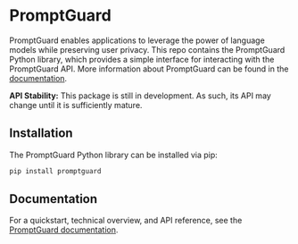 # PromptGuard
PromptGuard enables applications to leverage the power of language models while preserving user privacy. This repo contains the PromptGuard Python library, which provides a simple interface for interacting with the PromptGuard API. More information about PromptGuard can be found in the [documentation](https://promptguard.readthedocs.io/).

**API Stability:** This package is still in development. As such, its API may
change until it is sufficiently mature.

## Installation

The PromptGuard Python library can be installed via pip:

```bash
pip install promptguard
```

## Documentation
For a quickstart, technical overview, and API reference, see the [PromptGuard documentation](https://promptguard.readthedocs.io/).

